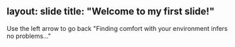 layout: slide
title: "Welcome to my first slide!"
---
Use the left arrow to go back
"Finding comfort with your environment infers no problems..." 
